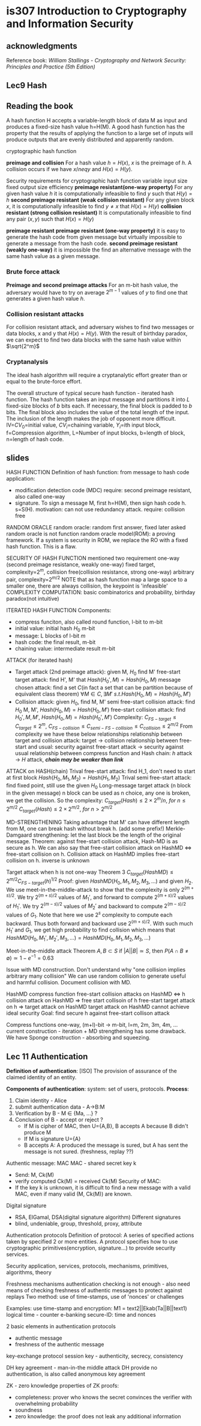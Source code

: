 # is307 Introduction to Cryptography and Information Security

## acknowledgments
Reference book: *William Stallings - Cryptography and Network Security: Principles and Practice (5th Edition)*


## Lec9 Hash
## Reading the book
A hash function H accepts a variable-length block of data M as input and produces a fixed-size hash value h=H(M).
A good hash function has the property that the results of applying the function to a large set of inputs will produce outputs that are evenly distributed and apparently random.

cryptographic hash function

**preimage and collision** For a hash value $h=H(x)$, $x$ is the preimage of $h$. A collision occurs if we have $x /neq y$ and $H(x)=H(y)$.

Security requirements for cryptographic hash function 
variable input size
fixed output size 
efficiency 
**preimage resistant(one-way property)**
For any given hash value $h$ it is computationally infeasible to find $y$ such that $H(y)=h$
**second preimage resistant (weak collision resistant)**
For any given block $x$, it is computationally infeasible to find $y \neq x$ that $H(x)=H(y)$
**collision resistant (strong collision resistant)**
It is computationally infeasible to find any pair $(x, y)$ such that $H(x)=H(y)$

**preimage resistant**
**preimage resistant (one-way property)** it is easy to generate the hash code from given message but virtually impossible to generate a message from the hash code.
**second preimage resistant (weakly one-way)** it is impossible the find an alternative message with the same hash value as a given message.

### Brute force attack 
**Preimage and second preimage attacks** For an m-bit hash value, the adversary would have to try on average $2^{m-1}$ values of $y$ to find one that generates a given hash value $h$.

### Collision resistant attacks 
For collision resistant attack, and adversary wishes to find two messages or data blocks, x and y that $H(x)=H(y)$. With the result of birthday paradox, we can expect to find two data blocks with the same hash value within $\sqrt{2^m}$

### Cryptanalysis
The ideal hash algorithm will require a cryptanalytic effort greater than or equal to the brute-force effort.

The overall structure of typical secure hash function - iterated hash function. 
The hash function takes an input message and partitions it into $L$ fixed-size blocks of $b$ bits each. If necessary, the final block is padded to $b$ bits. The final block also includes the value of the total length of the input. The inclusion of the length makes the job of opponent more difficult.
IV=$CV_0$=initial value, $CV_i$=chaining variable, $Y_i$=ith input block, f=Compression algorithm, L=Number of input blocks, b=length of block, n=length of hash code.


## slides
HASH FUNCTION
Definition of hash function: from message to hash code 
application: 
- modification detection code (MDC) require: second preimage resistant, also called one-way
- signature. To sign a message M, first h=H(M), then sign hash code h. s=S(H). motivation: can not use redundancy attack. require: collision free 

RANDOM ORACLE
random oracle: random first answer, fixed later asked 
random oracle is not function 
random oracle model(ROM): a proving framework. If a system is security in ROM, we replace the RO with a fixed hash function. This is a flaw.

SECURITY OF HASH FUNCTION 
mentioned two requirement
one-way (second preimage resistance, weakly one-way) fixed target, complexity=$2^m$, 
collision free(collision resistance, strong one-way) arbitrary pair, complexity=$2^{m/2}$
NOTE that as hash function map a large space to a smaller one, there are always collision, the keypoint is 'infeasible'
COMPLEXITY COMPUTATION: basic combinatorics and probability, birthday paradox(not intuitive) 


ITERATED HASH FUNCTION 
Components:
- compress funciton, also called round function, l-bit to m-bit
- initial value: initial hash $H_0$ m-bit 
- message: L blocks of l-bit $m$
- hash code: the final result, m-bit 
- chaining value: intermediate result m-bit

ATTACK (for iterated hash)
- Target attack (2nd preimage attack): given M, $H_0$ find M'
free-start target attack: find H', M' that $Hash(H_0', M)=Hash(H_0, M)$
message chosen attack: find a set $C$(in fact a set that can be partition because of equivalent class theorem) $\forall M \in C, \exists M' \ s.t. Hash(H_0, M)=Hash(H_0, M')$
- Collision attack: given $H_0$, find M, M'
semi free-start collision attack: find $H_0$ M, M', $Hash(H_0,M)=Hash(H_0, M')$
free-start collision attack: find $H_0', M, M'$, $Hash(H_0,M)=Hash(H_0', M')$
Complexity:
$C_{FS-target} \leq C_{target} \leq 2^m$, $C_{FS-collision} \leq C_{semi-FS-collision} \leq C_{collision} \leq 2^{m/2}$
From complexity we have these below relationships
relationship between target and collision attack: target -> collision 
relationship between free-start and usual: security against free-start attack -> security against usual
relationship between compress function and Hash chain: $h$ attack -> $H$ attack, ***chain may be weaker than link***

ATTACK on HASH(chain)
Trival free-start attack: find H_1, don't need to start at first block $Hash(H_0, M_1, M_2)=Hash(H_1, M_2)$
Trival semi free-start attack: find fixed point, still use the given $H_0$
Long-message target attack (n block in the given message)
n block can be used as n choice, any one is broken, we get the collision. So the complexity:
$C_{target}(Hash) \leq 2 \times 2^m/n, \ for \ n \leq 2^{m/2}$
$C_{target}(Hash) \leq 2 \times 2^{m/2}, \ for \ n > 2^{m/2}$

MD-STRENGTHENING 
Taking advantage that M' can have different length from M, one can break hash without break h. (add some prefix!)
Merkle-Damgaard strengthening: let the last block be the length of the original message.
Theorem: against free-start collision attack, Hash-MD is as secure as h. 
We can also say that free-start collision attack on HashMD <=> free-start collision on h.
Collision attack on HashMD implies free-start collision on h. inverse is unknown

Target attack when h is not one-way 
Theorem 3 $C_{target}(HashMD) \leq 2^{m/2}C_{FS-target}(h)^{1/2}$
Proof: given $HashMD(H_0, M_1, M_2, M_3,...)$ and given $H_2$. We use meet-in-the-middle-attack to show that the complexity is only $2^{(m+s)/2}$.
We try $2^{(m+s)/2}$ values of $M_1'$, and forward to compute $2^{(m+s)/2}$ values of $H_1'$. We try $2^{(m-s)/2}$ values of $M_2'$ and backward to compute $2^{(m-s)/2}$ values of $G_1$. Note that here we use $2^s$ complexity to compute each backward. Thus both forward and backward use $2^{(m+s)/2}$. 
With such much $H_1'$ and $G_1$, we get high probability to find collision which means that $HashMD(H_0, M_1', M_2', M_3,...)=HashMD(H_0, M_1, M_2, M_3,...)$

Meet-in-the-middle attack 
Theorem $A,B \subset S$ if $|A||B| \simeq S$, then $P(A \cap B \neq \emptyset) \simeq 1-e^{-1}=0.63$

Issue with MD construction. 
Don't understand why "one collision implies arbitrary many collision"
We can use random collision to generate useful and harmful collision. Document collision with MD. 

HashMD compress function 
free-start collision attacks on HashMD  <=> h 
collision attack on HashMD => free start collisoin of h 
free-start target attack on h => target attack on HashMD 
target attack on HashMD cannot achieve ideal security
Goal: find secure h against free-start collison attack 

Compress functions 
one-way, (m+l)-bit -> m-bit, l=m, 2m, 3m, 4m, ...
current construction - iteration + MD strengthening has some drawback. 
We have Sponge construction - absorbing and squeezing.


## Lec 11 Authentication
**Definition of authentication**: [ISO] The provision of assurance of the claimed identity of an entity.

**Components of authentication**: system: set of users, protocols.
**Process**: 
1. Claim identity - Alice 
2. submit authentication data - A->B:M 
3. Verification by B - M ∈ {Ma, ...} ?
4. Conclusion of B - accept or reject ?
	- If M is cipher of MAC, then U={A,B}, B accepts A because B didn't produce M 
	- If M is signature U={A}
	- B accepts A: A produced the message is sured, but A has sent the message is not sured. (freshness, replay ??)

Authentic message: MAC 
MAC - shared secret key k 
- Send: M, Ck(M)
- verify computed Ck(M) = received Ck(M)
Security of MAC: 
- If the key k is unknown, it is difficult to find a new message with a valid MAC, even if many valid (M, Ck(M)) are known.

Digital signature 
- RSA, ElGamal, DSA(digital signature algorithm)
Different signatures
- blind, undeniable, group, threshold, proxy, attribute

Authentication protocols 
Definition of protocol: A series of specified actions taken by specified 2 or more entities.
A protocol specifies how to use cryptographic primitives(encryption, signature...) to provide security services.

Security 
application, services, protocols, mechanisms, primitives, algorithms, theory

Freshness mechanisms 
authentication checking is not enough - also need means of checking freshness of authentic messages to protect against replays
Two method: use of time-stamps, use of 'nonces' or challenges

Examples:
use time-stamp and encryption: M1 = text2||Ekab(Ta||B||text1)
logical time - counter
e-banking
secure-ID: time and nonces


2 basic elements in authentication protocols
- authentic message 
- freshness of the authentic message 

key-exchange protocol 
session key - authenticity, secrecy, consistency

DH key agreement - man-in-the middle attack 
DH provide no authentication, is also called anonymous key agreement 

ZK - zero knowledge
properties of ZK proofs:
- completeness: prover who knows the secret convinces the verifier with overwhelming probability
- soundness  
- zero knowledge: the proof does not leak any additional information
  



